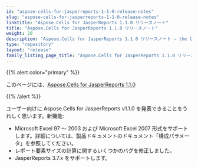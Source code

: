 ```yaml
---
id: "aspose-cells-for-jasperreports-1-1-0-release-notes"
slug: "aspose-cells-for-jasperreports-1-1-0-release-notes"
linktitle: "Aspose.Cells for JasperReports 1.1.0 リリースノート"
title: "Aspose.Cells for JasperReports 1.1.0 リリースノート"
weight: 20
description: "Aspose.Cells for JasperReports 1.1.0 リリースノート – the latest updates and fixes."
type: "repository"
layout: "release"
family_listing_page_title: "Aspose.Cells for JasperReports 1.1.0 リリースノート"
---
```

{{% alert color="primary" %}} 

このページには、[Aspose.Cells for JasperReports 1.1.0](https://releases.aspose.com/cells/jasperreports/new-releases/aspose.cells-for-jasperreports-1.1.0/)

{{% /alert %}} 

ユーザー向けに Aspose.Cells for JasperReports v1.1.0 を発表できることをうれしく思います。新機能:

- Microsoft Excel 97 ～ 2003 および Microsoft Excel 2007 形式をサポートします。詳細については、製品ドキュメントのドキュメント「構成パラメータ」を参照してください。
- レポート要素サイズの計算に関するいくつかのバグを修正しました。
- JasperReports 3.7.x をサポートします。
